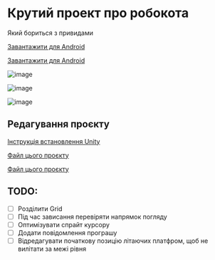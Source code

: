 # Крутий проект про робокота
Який бориться з привидами  

[Завантажити для Android](
https://drive.google.com/file/d/1Y-GQMh5itlp19eruL9IoEnBz_dro_Oit/view?usp=drive_link
)

[Завантажити для Android](Sa14UB11CatPlatform.apk)

![image](https://github.com/robocode-pb/RC2023/assets/172953581/f319ba8e-39fc-4a9d-8f82-1ac3c4fb80bb)


![image](https://github.com/robocode-pb/RC2023/assets/172953581/94305255-4f94-4fdf-9ad7-54a28aeb1d96)


![image](https://github.com/robocode-pb/RC2023/assets/172953581/b57180df-f696-4959-a46a-ba8d2420684c)


## Редагування проєкту
[Інструкція встановлення Unity](
https://drive.google.com/file/d/1CryMBbOOxgdO9dgKWfZJm5fJbdBIkQAF/view?usp=drive_link
)

[Файл цього проєкту](Sa14UB11CatPlatform.unitypackage)

[Файл цього проєкту](Sa14UB11CatPlatform.unitypackage)


## TODO:
- [ ] Розділити Grid
- [ ] Під час зависання перевіряти напрямок погляду
- [ ] Оптимізувати спрайт курсору
- [ ] Додати повідомлення програшу
- [ ] Відредагувати початкову позицію літаючих платфром, щоб не вилітати за межі рівня
